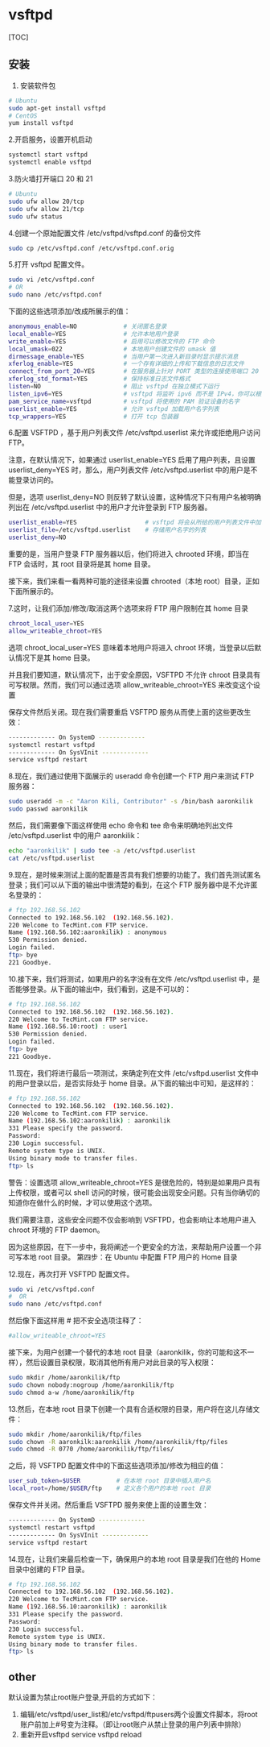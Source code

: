 # vsftpd

[TOC]


## 安装

1. 安装软件包

```bash
# Ubuntu
sudo apt-get install vsftpd
# CentOS
yum install vsftpd
```

2.开启服务，设置开机启动

```bash
systemctl start vsftpd
systemctl enable vsftpd
```

3.防火墙打开端口 20 和 21

```bash
# Ubuntu
sudo ufw allow 20/tcp
sudo ufw allow 21/tcp
sudo ufw status
```

4.创建一个原始配置文件 /etc/vsftpd/vsftpd.conf 的备份文件

```bash
sudo cp /etc/vsftpd.conf /etc/vsftpd.conf.orig
```

5.打开 vsftpd 配置文件。

```bash
sudo vi /etc/vsftpd.conf
# OR
sudo nano /etc/vsftpd.conf
```

下面的这些选项添加/改成所展示的值：

```bash
anonymous_enable=NO             # 关闭匿名登录
local_enable=YES                # 允许本地用户登录
write_enable=YES                # 启用可以修改文件的 FTP 命令
local_umask=022                 # 本地用户创建文件的 umask 值
dirmessage_enable=YES           # 当用户第一次进入新目录时显示提示消息
xferlog_enable=YES              # 一个存有详细的上传和下载信息的日志文件
connect_from_port_20=YES        # 在服务器上针对 PORT 类型的连接使用端口 20（FTP 数据）
xferlog_std_format=YES          # 保持标准日志文件格式
listen=NO                       # 阻止 vsftpd 在独立模式下运行
listen_ipv6=YES                 # vsftpd 将监听 ipv6 而不是 IPv4，你可以根据你的网络情况设置
pam_service_name=vsftpd         # vsftpd 将使用的 PAM 验证设备的名字
userlist_enable=YES             # 允许 vsftpd 加载用户名字列表
tcp_wrappers=YES                # 打开 tcp 包装器
```

6.配置 VSFTPD ，基于用户列表文件 /etc/vsftpd.userlist 来允许或拒绝用户访问 FTP。

注意，在默认情况下，如果通过 userlist_enable=YES 启用了用户列表，且设置 userlist_deny=YES 时，那么，用户列表文件 /etc/vsftpd.userlist 中的用户是不能登录访问的。

但是，选项 userlist_deny=NO 则反转了默认设置，这种情况下只有用户名被明确列出在 /etc/vsftpd.userlist 中的用户才允许登录到 FTP 服务器。

```bash
userlist_enable=YES                   # vsftpd 将会从所给的用户列表文件中加载用户名字列表
userlist_file=/etc/vsftpd.userlist    # 存储用户名字的列表
userlist_deny=NO
```

重要的是，当用户登录 FTP 服务器以后，他们将进入 chrooted 环境，即当在 FTP 会话时，其 root 目录将是其 home 目录。

接下来，我们来看一看两种可能的途径来设置 chrooted（本地 root）目录，正如下面所展示的。

7.这时，让我们添加/修改/取消这两个选项来将 FTP 用户限制在其 home 目录

```bash
chroot_local_user=YES
allow_writeable_chroot=YES
```

选项 chroot_local_user=YES 意味着本地用户将进入 chroot 环境，当登录以后默认情况下是其 home 目录。

并且我们要知道，默认情况下，出于安全原因，VSFTPD 不允许 chroot 目录具有可写权限。然而，我们可以通过选项 allow_writeable_chroot=YES 来改变这个设置

保存文件然后关闭。现在我们需要重启 VSFTPD 服务从而使上面的这些更改生效：

```bash
------------- On SystemD -------------
systemctl restart vsftpd
------------- On SysVInit -------------
service vsftpd restart
```

8.现在，我们通过使用下面展示的 useradd 命令创建一个 FTP 用户来测试 FTP 服务器：

```bash
sudo useradd -m -c "Aaron Kili, Contributor" -s /bin/bash aaronkilik
sudo passwd aaronkilik
```

然后，我们需要像下面这样使用 echo 命令和 tee 命令来明确地列出文件 /etc/vsftpd.userlist 中的用户 aaronkilik：

```bash
echo "aaronkilik" | sudo tee -a /etc/vsftpd.userlist
cat /etc/vsftpd.userlist
```

9.现在，是时候来测试上面的配置是否具有我们想要的功能了。我们首先测试匿名登录；我们可以从下面的输出中很清楚的看到，在这个 FTP 服务器中是不允许匿名登录的：

```bash
# ftp 192.168.56.102
Connected to 192.168.56.102  (192.168.56.102).
220 Welcome to TecMint.com FTP service.
Name (192.168.56.102:aaronkilik) : anonymous
530 Permission denied.
Login failed.
ftp> bye
221 Goodbye.
```

10.接下来，我们将测试，如果用户的名字没有在文件 /etc/vsftpd.userlist 中，是否能够登录。从下面的输出中，我们看到，这是不可以的：

```bash
# ftp 192.168.56.102
Connected to 192.168.56.102  (192.168.56.102).
220 Welcome to TecMint.com FTP service.
Name (192.168.56.10:root) : user1
530 Permission denied.
Login failed.
ftp> bye
221 Goodbye.
```

11.现在，我们将进行最后一项测试，来确定列在文件 /etc/vsftpd.userlist 文件中的用户登录以后，是否实际处于 home 目录。从下面的输出中可知，是这样的：

```bash
# ftp 192.168.56.102
Connected to 192.168.56.102  (192.168.56.102).
220 Welcome to TecMint.com FTP service.
Name (192.168.56.102:aaronkilik) : aaronkilik
331 Please specify the password.
Password:
230 Login successful.
Remote system type is UNIX.
Using binary mode to transfer files.
ftp> ls
```

警告：设置选项 allow_writeable_chroot=YES 是很危险的，特别是如果用户具有上传权限，或者可以 shell 访问的时候，很可能会出现安全问题。只有当你确切的知道你在做什么的时候，才可以使用这个选项。

我们需要注意，这些安全问题不仅会影响到 VSFTPD，也会影响让本地用户进入 chroot 环境的 FTP daemon。

因为这些原因，在下一步中，我将阐述一个更安全的方法，来帮助用户设置一个非可写本地 root 目录。
第四步：在 Ubuntu 中配置 FTP 用户的 Home 目录

12.现在，再次打开 VSFTPD 配置文件。

```bash
sudo vi /etc/vsftpd.conf
#  OR
sudo nano /etc/vsftpd.conf
```

然后像下面这样用 # 把不安全选项注释了：

```bash
#allow_writeable_chroot=YES
```

接下来，为用户创建一个替代的本地 root 目录（aaronkilik，你的可能和这不一样），然后设置目录权限，取消其他所有用户对此目录的写入权限：

```bash
sudo mkdir /home/aaronkilik/ftp
sudo chown nobody:nogroup /home/aaronkilik/ftp
sudo chmod a-w /home/aaronkilik/ftp
```

13.然后，在本地 root 目录下创建一个具有合适权限的目录，用户将在这儿存储文件：

```bash
sudo mkdir /home/aaronkilik/ftp/files
sudo chown -R aaronkilk:aaronkilik /home/aaronkilik/ftp/files
sudo chmod -R 0770 /home/aaronkilik/ftp/files/
```

之后，将 VSFTPD 配置文件中的下面这些选项添加/修改为相应的值：

```bash
user_sub_token=$USER          # 在本地 root 目录中插入用户名
local_root=/home/$USER/ftp    # 定义各个用户的本地 root 目录
```

保存文件并关闭。然后重启 VSFTPD 服务来使上面的设置生效：

```bash
------------- On SystemD -------------
systemctl restart vsftpd
------------- On SysVInit -------------
service vsftpd restart
```

14.现在，让我们来最后检查一下，确保用户的本地 root 目录是我们在他的 Home 目录中创建的 FTP 目录。

```bash
# ftp 192.168.56.102
Connected to 192.168.56.102  (192.168.56.102).
220 Welcome to TecMint.com FTP service.
Name (192.168.56.10:aaronkilik) : aaronkilik
331 Please specify the password.
Password:
230 Login successful.
Remote system type is UNIX.
Using binary mode to transfer files.
ftp> ls
```

## other

默认设置为禁止root账户登录,开启的方式如下：

1. 编辑/etc/vsftpd/user_list和/etc/vsftpd/ftpusers两个设置文件脚本，将root账户前加上#号变为注释。（即让root账户从禁止登录的用户列表中排除）
2. 重新开启vsftpd   service vsftpd reload
